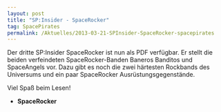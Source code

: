 ```yaml
---
layout: post
title: "SP:Insider - SpaceRocker"
tag: SpacePirates
permalink: /Aktuelles/2013-03-21-SPInsider-SpaceRocker-spacepirates
---
```


Der dritte SP:Insider SpaceRocker ist nun als PDF verfügbar. Er stellt die beiden verfeindeten SpaceRocker-Banden Baneros Banditos und SpaceAngels vor. Dazu gibt es noch die zwei härtesten Rockbands des Universums und ein paar SpaceRocker Ausrüstungsgegenstände.

Viel Spaß beim Lesen!

- **SpaceRocker**


